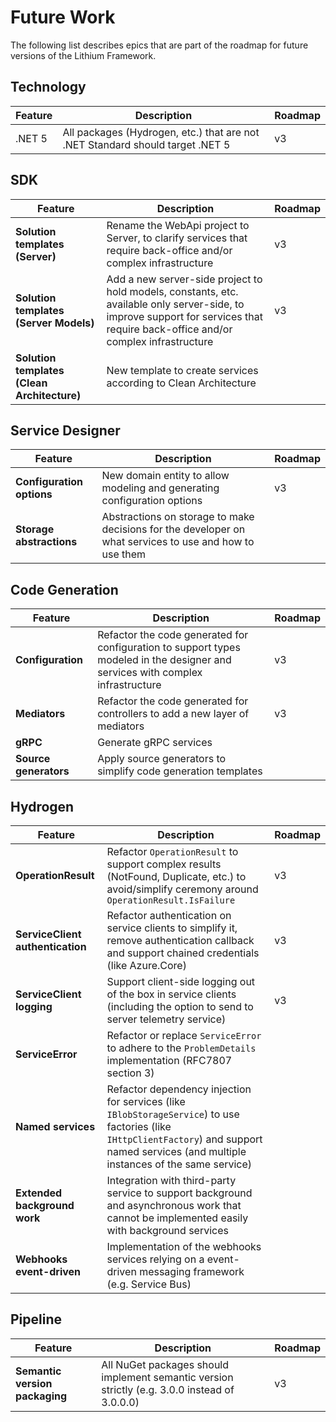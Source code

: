 # Future Work

The following list describes epics that are part of the roadmap for future versions of the Lithium Framework.

## Technology

| Feature | Description | Roadmap |
| - | - | - |
| .NET 5 | All packages (Hydrogen, etc.) that are not .NET Standard should target .NET 5 | v3 |

## SDK

| Feature | Description | Roadmap |
| - | - | - |
| **Solution templates (Server)** | Rename the WebApi project to Server, to clarify services that require back-office and/or complex infrastructure | v3 |
| **Solution templates (Server Models)** | Add a new server-side project to hold models, constants, etc. available only server-side, to improve support for services that require back-office and/or complex infrastructure | v3 |
| **Solution templates (Clean Architecture)** | New template to create services according to Clean Architecture | |

## Service Designer

| Feature | Description | Roadmap |
| - | - | - |
| **Configuration options** | New domain entity to allow modeling and generating configuration options | v3 | 
| **Storage abstractions** | Abstractions on storage to make decisions for the developer on what services to use and how to use them | |

## Code Generation

| Feature | Description | Roadmap |
| - | - | - |
| **Configuration** | Refactor the code generated for configuration to support types modeled in the designer and services with complex infrastructure | v3 |
| **Mediators** | Refactor the code generated for controllers to add a new layer of mediators | v3 |
| **gRPC** | Generate gRPC services |  |
| **Source generators** | Apply source generators to simplify code generation templates | |

## Hydrogen

| Feature | Description | Roadmap |
| - | - | - |
| **OperationResult** | Refactor `OperationResult` to support complex results (NotFound, Duplicate, etc.) to avoid/simplify ceremony around `OperationResult.IsFailure` | v3 |
| **ServiceClient authentication** | Refactor authentication on service clients to simplify it, remove authentication callback and support chained credentials (like Azure.Core) | v3 |
| **ServiceClient logging** | Support client-side logging out of the box in service clients (including the option to send to server telemetry service) | v3 |
| **ServiceError** | Refactor or replace `ServiceError` to adhere to the `ProblemDetails` implementation (RFC7807 section 3) | |
| **Named services** | Refactor dependency injection for services (like `IBlobStorageService`) to use factories (like `IHttpClientFactory`) and support named services (and multiple instances of the same service) | |
| **Extended background work** | Integration with third-party service to support background and asynchronous work that cannot be implemented easily with background services | |
| **Webhooks event-driven** | Implementation of the webhooks services relying on a event-driven messaging framework (e.g. Service Bus) | |

## Pipeline

| Feature | Description | Roadmap |
| - | - | - |
| **Semantic version packaging** | All NuGet packages should implement semantic version strictly (e.g. 3.0.0 instead of 3.0.0.0) | v3 |
